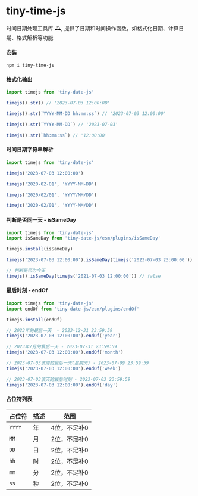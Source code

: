 # tiny-time-js
时间日期处理工具库 🕰️, 提供了日期和时间操作函数，如格式化日期、计算日期、格式解析等功能

#### 安装
```shell
npm i tiny-time-js
```

#### 格式化输出
```typescript
import timejs from 'tiny-date-js'

timejs().str() // '2023-07-03 12:00:00'

timejs().str(`YYYY-MM-DD hh:mm:ss`) // '2023-07-03 12:00:00'

timejs().str(`YYYY-MM-DD`) // '2023-07-03'

timejs().str(`hh:mm:ss`) // '12:00:00'
```
#### 时间日期字符串解析
```typescript
import timejs from 'tiny-date-js'

timejs('2023-07-03 12:00:00')

timejs('2020-02-01', 'YYYY-MM-DD')

timejs('2020/02/01', 'YYYY/MM/DD')

timejs('2020-02/01', 'YYYY-MM/DD')
```

#### 判断是否同一天 - isSameDay
```typescript
import timejs from 'tiny-date-js'
import isSameDay from 'tiny-date-js/esm/plugins/isSameDay'

timejs.install(isSameDay)

timejs('2023-07-03 12:00:00').isSameDay(timejs('2023-07-03 23:00:00')) // true

// 判断是否为今天
timejs().isSameDay(timejs('2021-07-03 12:00:00')) // false
```


#### 最后时刻 - endOf
```typescript
import timejs from 'tiny-date-js'
import endOf from 'tiny-date-js/esm/plugins/endOf'

timejs.install(endOf)

// 2023年的最后一天  - 2023-12-31 23:59:59
timejs('2023-07-03 12:00:00').endOf('year')

// 2023年7月的最后一天 - 2023-07-31 23:59:59
timejs('2023-07-03 12:00:00').endOf('month')

// 2023-07-03该周的最后一天(星期天) - 2023-07-09 23:59:59
timejs('2023-07-03 12:00:00').endOf('week')

// 2023-07-03该天的最后时刻 - 2023-07-03 23:59:59
timejs('2023-07-03 12:00:00').endOf('day')
```


#### 占位符列表

| 占位符 | 描述 | 范围         |
| ------ | ---- | ------------ |
| `YYYY`   | 年   | 4位，不足补0 |
| `MM`     | 月   | 2位，不足补0 |
| `DD`     | 日   | 2位，不足补0 |
| `hh`     | 时   | 2位，不足补0 |
| `mm`     | 分   | 2位，不足补0 |
| `ss`     | 秒   | 2位，不足补0 |
